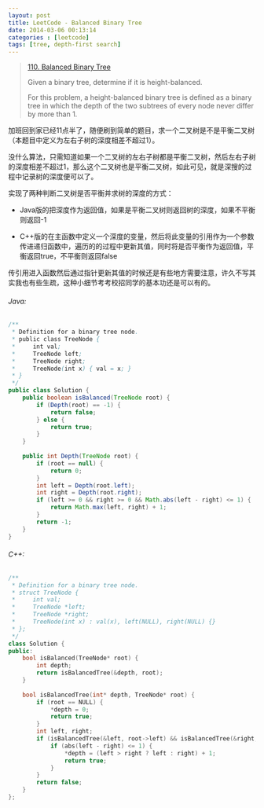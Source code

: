 ```yaml
---
layout: post
title: LeetCode - Balanced Binary Tree
date: 2014-03-06 00:13:14
categories : [leetcode]
tags: [tree, depth-first search]
---
```


> [110. Balanced Binary Tree](https://leetcode.com/problems/balanced-binary-tree/)
>
> Given a binary tree, determine if it is height-balanced.
>
> For this problem, a height-balanced binary tree is defined as a binary tree in which the depth of the two subtrees of every node never differ by more than 1.

加班回到家已经11点半了，随便刷到简单的题目，求一个二叉树是不是平衡二叉树（本题目中定义为左右子树的深度相差不超过1）。

没什么算法，只需知道如果一个二叉树的左右子树都是平衡二叉树，然后左右子树的深度相差不超过1，那么这个二叉树也是平衡二叉树，如此可见，就是深搜的过程中记录树的深度便可以了。

实现了两种判断二叉树是否平衡并求树的深度的方式：

- Java版的把深度作为返回值，如果是平衡二叉树则返回树的深度，如果不平衡则返回-1

- C++版的在主函数中定义一个深度的变量，然后将此变量的引用作为一个参数传进递归函数中，遍历的的过程中更新其值，同时将是否平衡作为返回值，平衡返回true，不平衡则返回false

传引用进入函数然后通过指针更新其值的时候还是有些地方需要注意，许久不写其实我也有些生疏，这种小细节考考校招同学的基本功还是可以有的。
<!--more-->

###### Java:
``` java
/**
 * Definition for a binary tree node.
 * public class TreeNode {
 *     int val;
 *     TreeNode left;
 *     TreeNode right;
 *     TreeNode(int x) { val = x; }
 * }
 */
public class Solution {
    public boolean isBalanced(TreeNode root) {
        if (Depth(root) == -1) {
            return false;
        } else {
            return true;
        }
    }
    
    public int Depth(TreeNode root) {
        if (root == null) {
            return 0;
        }
        int left = Depth(root.left);
        int right = Depth(root.right);
        if (left >= 0 && right >= 0 && Math.abs(left - right) <= 1) {
            return Math.max(left, right) + 1;
        }
        return -1;
    }
}
```

###### C++:
``` c++
/**
 * Definition for a binary tree node.
 * struct TreeNode {
 *     int val;
 *     TreeNode *left;
 *     TreeNode *right;
 *     TreeNode(int x) : val(x), left(NULL), right(NULL) {}
 * };
 */
class Solution {
public:
    bool isBalanced(TreeNode* root) {
        int depth;
        return isBalancedTree(&depth, root);
    }
    
    bool isBalancedTree(int* depth, TreeNode* root) {
        if (root == NULL) {
            *depth = 0;
            return true;
        }
        int left, right;
        if (isBalancedTree(&left, root->left) && isBalancedTree(&right, root->right)) {
            if (abs(left - right) <= 1) {
                *depth = (left > right ? left : right) + 1;
                return true;
            }
        }
        return false;
    }
};
```